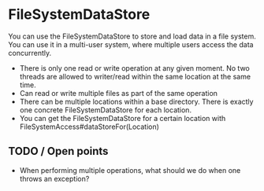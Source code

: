 # FileSystemDataStore

You can use the FileSystemDataStore to store and load data in a file system. You can use it in a multi-user system, where multiple users access the data concurrently.

* There is only one read or write operation at any given moment. No two threads are allowed to writer/read within the same location at the same time.
* Can read or write multiple files as part of the same operation
* There can be multiple locations within a base directory. There is exactly one concrete FileSystemDataStore for each location.
* You can get the FileSystemDataStore for a certain location with FileSystemAccess#dataStoreFor(Location)

## TODO / Open points

* When performing multiple operations, what should we do when one throws an exception?
